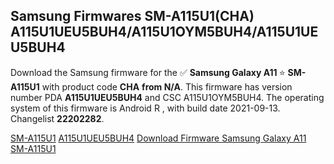 <h2>Samsung Firmwares SM-A115U1(CHA) A115U1UEU5BUH4/A115U1OYM5BUH4/A115U1UEU5BUH4</h2>
Download the Samsung firmware for the ✅ <strong>Samsung Galaxy A11 </strong> ⭐ <strong>SM-A115U1</strong> with product code <strong>CHA</strong> <strong> from N/A</strong>. This firmware has version number PDA <strong>A115U1UEU5BUH4</strong> and CSC A115U1OYM5BUH4. The operating system of this firmware is Android R , with build date 2021-09-13. Changelist <strong>22202282</strong>.


[SM-A115U1](https://samfirm.shop/samsung/model/SM-A115U1)
[A115U1UEU5BUH4](https://samfirm.shop/samsung/pda/A115U1UEU5BUH4)
[Download Firmware Samsung Galaxy A11 SM-A115U1](https://samfirm.shop/samsung/firmware/455502)
